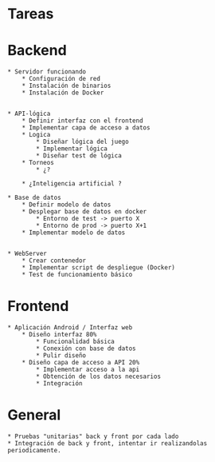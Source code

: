 # Tareas


# Backend
	* Servidor funcionando
		* Configuración de red
		* Instalación de binarios
		* Instalación de Docker


	* API-lógica
		* Definir interfaz con el frontend
		* Implementar capa de acceso a datos
		* Logica
			* Diseñar lógica del juego
			* Implementar lógica
			* Diseñar test de lógica
		* Torneos
			* ¿?

		* ¿Inteligencia artificial ?

	* Base de datos
		* Definir modelo de datos
		* Desplegar base de datos en docker
			* Entorno de test -> puerto X
			* Entorno de prod -> puerto X+1
		* Implementar modelo de datos	
		

	* WebServer
		* Crear contenedor
		* Implementar script de despliegue (Docker)
		* Test de funcionamiento básico


# Frontend

	* Aplicación Android / Interfaz web
		* Diseño interfaz 80%
			* Funcionalidad básica
			* Conexión con base de datos
			* Pulir diseño
		* Diseño capa de acceso a API 20%
			* Implementar acceso a la api
			* Obtención de los datos necesarios
			* Integración


# General
	* Pruebas "unitarias" back y front por cada lado
	* Integración de back y front, intentar ir realizandolas periodicamente.


